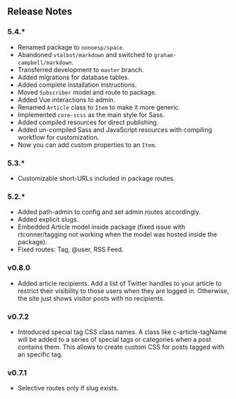 
## Release Notes

### 5.4.*

* Renamed package to `nonoesp/space`.
* Abandoned `vtalbot/markdown` and switched to `graham-campbell/markdown`.
* Transferred development to `master` branch.
* Added migrations for database tables.
* Added complete installation instructions.
* Moved `Subscriber` model and route to package.
* Added Vue interactions to admin.
* Renamed `Article` class to `Item` to make it more generic.
* Implemented `core-scss` as the main style for Sass.
* Added compiled resources for direct publishing.
* Added un-compiled Sass and JavaScript resources with compiling workflow for customization.
* Now you can add custom properties to an `Item`.

### 5.3.*

* Customizable short-URLs included in package routes.

### 5.2.*

* Added path-admin to config and set admin routes accordingly.
* Added explicit slugs.
* Embedded Article model inside package (fixed issue with rtconner/tagging not working when the model was hosted inside the package).
* Fixed routes: Tag, @user, RSS Feed.


### v0.8.0

* Added article recipients. Add a list of Twitter handles to your article to restrict their visibility to those users when they are logged in. Otherwise, the site just shows visitor posts with no recipients.

### v0.7.2

* Introduced special tag CSS class names. A class like c-article-tagName will be added to a series of special tags or categories when a post contains them. This allows to create custom CSS for posts tagged with an specific tag.

### v0.7.1

* Selective routes only if slug exists.
